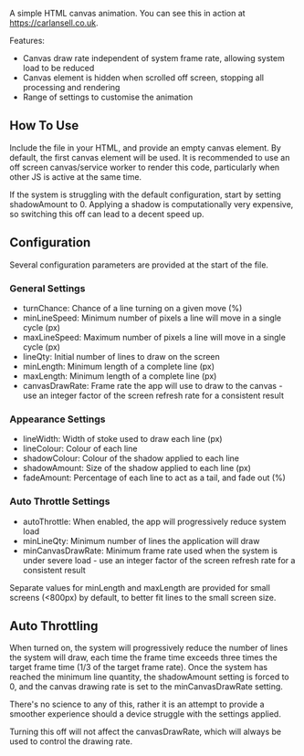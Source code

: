 A simple HTML canvas animation. You can see this in action at https://carlansell.co.uk.

Features:
* Canvas draw rate independent of system frame rate, allowing system load to be reduced
* Canvas element is hidden when scrolled off screen, stopping all processing and rendering
* Range of settings to customise the animation

## How To Use
Include the file in your HTML, and provide an empty canvas element. By default, the first canvas element will be used. It is recommended to use an off screen canvas/service worker to render this code, particularly when other JS is active at the same time.

If the system is struggling with the default configuration, start by setting shadowAmount to 0. Applying a shadow is computationally very expensive, so switching this off can lead to a decent speed up.

## Configuration
Several configuration parameters are provided at the start of the file.

### General Settings
* turnChance: Chance of a line turning on a given move (%)
* minLineSpeed: Minimum number of pixels a line will move in a single cycle (px)
* maxLineSpeed: Maximum number of pixels a line will move in a single cycle (px)
* lineQty: Initial number of lines to draw on the screen
* minLength: Minimum length of a complete line (px)
* maxLength: Minimum length of a complete line (px)
* canvasDrawRate: Frame rate the app will use to draw to the canvas - use an integer factor of the screen refresh rate for a consistent result

### Appearance Settings
* lineWidth: Width of stoke used to draw each line (px)
* lineColour: Colour of each line
* shadowColour: Colour of the shadow applied to each line
* shadowAmount: Size of the shadow applied to each line (px)
* fadeAmount: Percentage of each line to act as a tail, and fade out (%)

### Auto Throttle Settings
* autoThrottle: When enabled, the app will progressively reduce system load
* minLineQty: Minimum number of lines the application will draw
* minCanvasDrawRate: Minimum frame rate used when the system is under severe load - use an integer factor of the screen refresh rate for a consistent result

Separate values for minLength and maxLength are provided for small screens (<800px) by default, to better fit lines to the small screen size.

## Auto Throttling
When turned on, the system will progressively reduce the number of lines the system will draw, each time the frame time exceeds three times the target frame time (1/3 of the target frame rate). Once the system has reached the minimum line quantity, the shadowAmount setting is forced to 0, and the canvas drawing rate is set to the minCanvasDrawRate setting.

There's no science to any of this, rather it is an attempt to provide a smoother experience should a device struggle with the settings applied.

Turning this off will not affect the canvasDrawRate, which will always be used to control the drawing rate.
